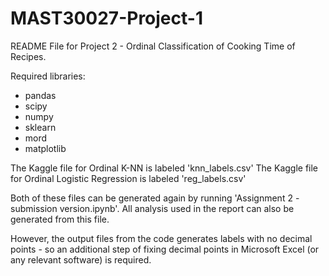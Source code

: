 # MAST30027-Project-1

README File for Project 2 - Ordinal Classification of Cooking Time of Recipes.

Required libraries:
- pandas
- scipy
- numpy
- sklearn
- mord
- matplotlib

The Kaggle file for Ordinal K-NN is labeled 'knn_labels.csv'
The Kaggle file for Ordinal Logistic Regression is labeled 'reg_labels.csv'

Both of these files can be generated again by running 'Assignment 2 - submission version.ipynb'. All analysis 
used in the report can also be generated from this file.

However, the output files from the code generates labels with no decimal points - so an additional step of fixing 
decimal points in Microsoft Excel (or any relevant software) is required.
